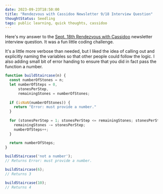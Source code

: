 ```yaml
---
date: 2023-09-23T18:50:00
title: "Rendezvous with Cassidoo Newsletter 9/18 Interview Question"
thoughtStatus: Seedling
tags: public learning, quick thoughts, cassidoo
---
```


Here's my answer to the [Sept. 18th Rendezvous with Cassidoo](https://buttondown.email/cassidoo/archive/let-us-remember-that-our-voice-is-a-precious-gift/) newsletter interview question. It was a fun little coding challenge.

It's a little more verbose than needed, but I liked the idea of calling out and explicitly naming the variables so that other people could follow the logic. I also adding small bit of error handing to ensure that you did in fact pass the function a number.

```js
function buildStaircase(n) {
  const numberOfStones = n;
  let numberOfSteps = 0,
      stonesPerStep,
      remainingStones = numberOfStones;
  
  if (isNaN(numberOfStones)) {
    return "Error: must provide a number."
  }
  
  for (stonesPerStep = 1; stonesPerStep <= remainingStones; stonesPerStep++) {
    remainingStones -= stonesPerStep;
    numberOfSteps++;
  }
  
  return numberOfSteps;
}

buildStaircase('not a number');
// Returns Error: must provide a number.

buildStaircase(6);
// Returns 3

buildStaircase(10);
// Returns 4
```